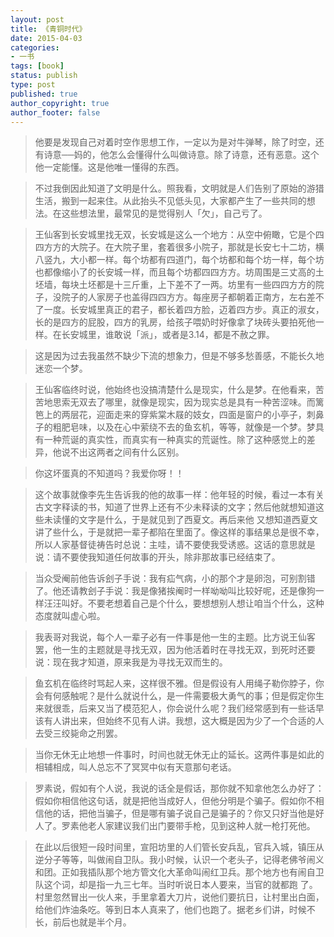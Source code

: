 ```yaml
---
layout: post
title: 《青铜时代》
date: 2015-04-03
categories:
- 一书
tags: [book]
status: publish
type: post
published: true
author_copyright: true
author_footer: false
---
```

>他要是发现自己对着时空作思想工作，一定以为是对牛弹琴，除了时空，还有诗意──妈的，他怎么会懂得什么叫做诗意。除了诗意，还有恶意。这个他一定能懂。这是他唯一懂得的东西。

>不过我倒因此知道了文明是什么。照我看，文明就是人们告别了原始的游猎生活，搬到一起来住。从此抬头不见低头见，大家都产生了一些共同的想法。在这些想法里，最常见的是觉得别人「欠」，自己亏了。

>王仙客到长安城里找无双，长安城是这么一个地方：从空中俯瞰，它是个四四方方的大院子。在大院子里，套着很多小院子，那就是长安七十二坊，横八竖九，大小都一样。每个坊都有四道门，每个坊都和每个坊一样，每个坊也都像缩小了的长安城一样，而且每个坊都四四方方。坊周围是三丈高的土坯墙，每块土坯都是十三斤重，上下差不了一两。坊里有一些四四方方的院子，没院子的人家房子也盖得四四方方。每座房子都朝着正南方，左右差不了一度。长安城里真正的君子，都长着四方脸，迈着四方步。真正的淑女，长的是四方的屁股，四方的乳房，给孩子喂奶时好像拿了块砖头要拍死他一样。在长安城里，谁敢说「派」，或者是3.14，都是不赦之罪。

>这是因为过去我虽然不缺少下流的想象力，但是不够多愁善感，不能长久地迷恋一个梦。

>王仙客临终时说，他始终也没搞清楚什么是现实，什么是梦。在他看来，苦苦地思索无双去了哪里，就像是现实，因为现实总是具有一种苦涩味。而篱笆上的两层花，迎面走来的穿紫棠木屐的妓女，四面是窗户的小亭子，刺鼻子的粗肥皂味，以及在心中萦绕不去的鱼玄机，等等，就像是一个梦。梦具有一种荒诞的真实性，而真实有一种真实的荒诞性。除了这种感觉上的差异，他说不出这两者之间有什么区别。

>你这坏蛋真的不知道吗？我爱你呀！！

>这个故事就像李先生告诉我的他的故事一样：他年轻的时候，看过一本有关古文字释读的书，知道了世界上还有不少未释读的文字；然后他就想知道这些未读懂的文字是什么，于是就见到了西夏文。再后来他 又想知道西夏文讲了些什么，于是就把一辈子都陷在里面了。像这样的事结果总是很不幸，所以人家基督徒祷告时总说：主哇，请不要使我受诱惑。这话的意思就是说：请不要使我知道任何故事的开头，除非那故事已经结束了。

>当众受阉前他告诉刽子手说：我有疝气病，小的那个才是卵泡，可别割错了。他还请教刽子手说：我是像猪挨阉时一样呦呦叫比较好呢，还是像狗一样汪汪叫好。不要老想着自己是个什么，要想想别人想让咱当个什么，这种态度就叫虚心啦。

>我表哥对我说，每个人一辈子必有一件事是他一生的主题。比方说王仙客罢，他一生的主题就是寻找无双，因为他活着时在寻找无双，到死时还要说：现在我才知道，原来我是为寻找无双而生的。

>鱼玄机在临终时骂起人来，这样很不雅。但是假设有人用绳子勒你脖子，你会有何感触呢？是什么就说什么，是一件需要极大勇气的事；但是假定你生来就很乖，后来又当了模范犯人，你会说什么呢？我们经常感到有一些话早该有人讲出来，但始终不见有人讲。我想，这大概是因为少了一个合适的人去受三绞毙命之刑罢。

>当你无休无止地想一件事时，时间也就无休无止的延长。这两件事是如此的相辅相成，叫人总忘不了冥冥中似有天意那句老话。

>罗素说，假如有个人说，我说的话全是假话，那你就不知拿他怎么办好了：假如你相信他这句话，就是把他当成好人，但他分明是个骗子。假如你不相信他的话，把他当骗子，但是哪有骗子说自己是骗子的？你又只好当他是好人了。罗素他老人家建议我们出门要带手枪，见到这种人就一枪打死他。

>在此以后很短一段时间里，宣阳坊里的人们管长安兵乱，官兵入城，镇压从逆分子等等，叫做闹自卫队。我小时候，认识一个老头子，记得老佛爷闹义和团。正如我插队那个地方管文化大革命叫闹红卫兵。那个地方也有闹自卫队这个词，却是指一九三七年。当时听说日本人要来，当官的就都跑 了。村里忽然冒出一伙人来，手里拿着大刀片，说他们要抗日，让村里出白面，给他们炸油条吃。等到日本人真来了，他们也跑了。据老乡们讲，时候不长，前后也就是半个月。